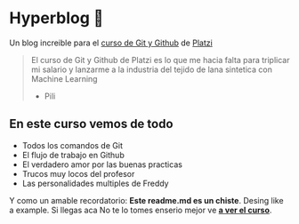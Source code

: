 # Hyperblog 💚

Un blog increible para el [ curso de Git y Github](https://platzi.com/cursosgit-github "curso de Git y Github") de [Platzi](https://platzi.com/ " Platzi")

> El curso de Git y Github de Platzi es lo que me hacia falta para triplicar mi salario y lanzarme a la industria del tejido de lana sintetica con Machine Learning
>
> - Pili

## En este curso vemos de todo

- Todos los comandos de Git
- El flujo de trabajo en Github
- El verdadero amor por las buenas practicas
- Trucos muy locos del profesor
- Las personalidades multiples de Freddy

Y como un amable recordatorio: **Este readme.md es un chiste**. Desing like a example. Si llegas aca No te lo tomes enserio mejor ve [**a ver el curso**](https://platzi.com/cursos/git/github/ "a ver el curso").
